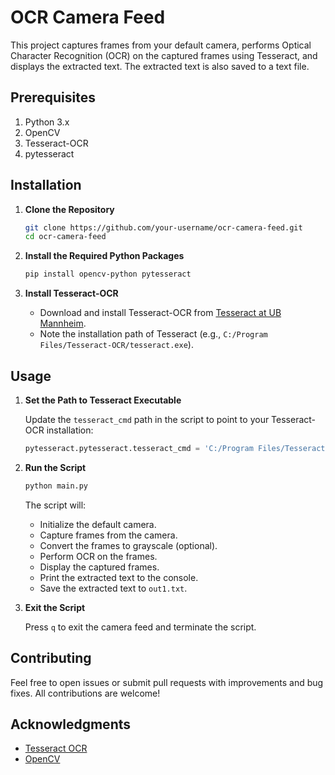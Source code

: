
# OCR Camera Feed

This project captures frames from your default camera, performs Optical Character Recognition (OCR) on the captured frames using Tesseract, and displays the extracted text. The extracted text is also saved to a text file.

## Prerequisites

1. Python 3.x
2. OpenCV
3. Tesseract-OCR
4. pytesseract

## Installation

1. **Clone the Repository**

    ```bash
    git clone https://github.com/your-username/ocr-camera-feed.git
    cd ocr-camera-feed
    ```

2. **Install the Required Python Packages**

    ```bash
    pip install opencv-python pytesseract
    ```

3. **Install Tesseract-OCR**

    - Download and install Tesseract-OCR from [Tesseract at UB Mannheim](https://github.com/UB-Mannheim/tesseract/wiki).
    - Note the installation path of Tesseract (e.g., `C:/Program Files/Tesseract-OCR/tesseract.exe`).

## Usage

1. **Set the Path to Tesseract Executable**

    Update the `tesseract_cmd` path in the script to point to your Tesseract-OCR installation:

    ```python
    pytesseract.pytesseract.tesseract_cmd = 'C:/Program Files/Tesseract-OCR/tesseract.exe'
    ```

2. **Run the Script**

    ```bash
    python main.py
    ```

    The script will:

    - Initialize the default camera.
    - Capture frames from the camera.
    - Convert the frames to grayscale (optional).
    - Perform OCR on the frames.
    - Display the captured frames.
    - Print the extracted text to the console.
    - Save the extracted text to `out1.txt`.

3. **Exit the Script**

    Press `q` to exit the camera feed and terminate the script.


## Contributing

Feel free to open issues or submit pull requests with improvements and bug fixes. All contributions are welcome!

## Acknowledgments

- [Tesseract OCR](https://github.com/tesseract-ocr/tesseract)
- [OpenCV](https://opencv.org/)
```
